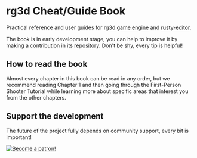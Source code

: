 # rg3d Cheat/Guide Book

Practical reference and user guides for [rg3d game engine](https://github.com/rg3dengine/rg3d) and
[rusty-editor](https://github.com/rg3dengine/rusty-editor).

The book is in early development stage, you can help to improve it by making a contribution in its
[repository](https://github.com/rg3d-book/rg3d-book.github.io). Don't be shy, every tip is helpful!

## How to read the book

Almost every chapter in this book can be read in any order, but we recommend reading Chapter 1 and then going
through the First-Person Shooter Tutorial while learning more about specific areas that interest you from the 
other chapters.

## Support the development

The future of the project fully depends on community support, every bit is important!

[![Become a patron!](https://c5.patreon.com/external/logo/become_a_patron_button.png)](https://www.patreon.com/mrdimas)
